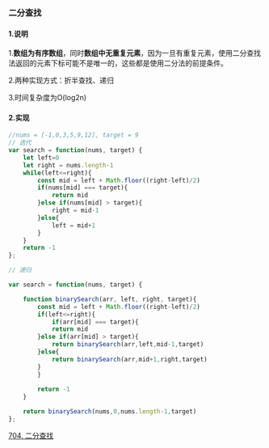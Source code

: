 ### 二分查找

#### 1.说明

1.**数组为有序数组**，同时**数组中无重复元素**，因为一旦有重复元素，使用二分查找法返回的元素下标可能不是唯一的，这些都是使用二分法的前提条件。

2.两种实现方式：折半查找、递归

3.时间复杂度为O(log2n)

#### 2.实现

```javascript
//nums = [-1,0,3,5,9,12], target = 9
// 迭代
var search = function(nums, target) {
    let left=0
    let right = nums.length-1
    while(left<=right){
        const mid = left + Math.floor((right-left)/2)
        if(nums[mid] === target){
            return mid
        }else if(nums[mid] > target){
            right = mid-1
        }else{
            left = mid+1
        }
    }
    return -1
};

// 递归

var search = function(nums, target) {

    function binarySearch(arr, left, right, target){
        const mid = left + Math.floor((right-left)/2)
        if(left<=right){
            if(arr[mid] === target){
            return mid
        }else if(arr[mid] > target){
            return binarySearch(arr,left,mid-1,target)
        }else{
            return binarySearch(arr,mid+1,right,target)
        }
        }
        
        return -1
    }

    return binarySearch(nums,0,nums.length-1,target)
};
```

[704. 二分查找](https://leetcode.cn/problems/binary-search/)